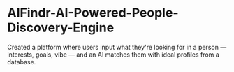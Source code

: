 # AIFindr-AI-Powered-People-Discovery-Engine
Created a platform where users input what they're looking for in a person — interests, goals, vibe — and an AI matches them with ideal profiles from a database.
